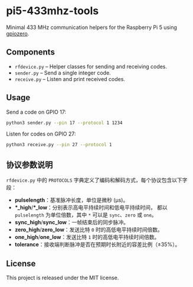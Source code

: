# pi5-433mhz-tools

Minimal 433 MHz communication helpers for the Raspberry Pi 5 using
[gpiozero](https://gpiozero.readthedocs.io/).

## Components

- `rfdevice.py` – Helper classes for sending and receiving codes.
- `sender.py` – Send a single integer code.
- `receive.py` – Listen and print received codes.

## Usage

Send a code on GPIO 17:

```bash
python3 sender.py --pin 17 --protocol 1 1234
```

Listen for codes on GPIO 27:

```bash
python3 receive.py --pin 27 --protocol 1
```

## 协议参数说明

`rfdevice.py` 中的 `PROTOCOLS` 字典定义了编码和解码方式，每个协议包含以下字段：

- **pulselength**：基准脉冲长度，单位是微秒 (µs)。
- **\*_high**/**\*_low**：分别表示高电平持续时间和低电平持续时间，
  都以 `pulselength` 为单位倍数，其中 `*` 可以是 `sync`、`zero` 或 `one`。
- **sync_high**/**sync_low**：一帧结束后的同步脉冲。
- **zero_high**/**zero_low**：发送比特 `0` 时的高低电平持续时间倍数。
- **one_high**/**one_low**：发送比特 `1` 时的高低电平持续时间倍数。
- **tolerance**：接收端判断脉冲是否在预期时长附近的容差比例（±35%）。

## License

This project is released under the MIT license.

